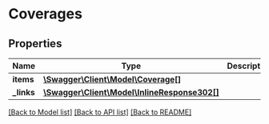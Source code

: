 # Coverages

## Properties
Name | Type | Description | Notes
------------ | ------------- | ------------- | -------------
**items** | [**\Swagger\Client\Model\Coverage[]**](Coverage.md) |  | [optional] 
**_links** | [**\Swagger\Client\Model\InlineResponse302[]**](InlineResponse302.md) |  | [optional] 

[[Back to Model list]](../README.md#documentation-for-models) [[Back to API list]](../README.md#documentation-for-api-endpoints) [[Back to README]](../README.md)


